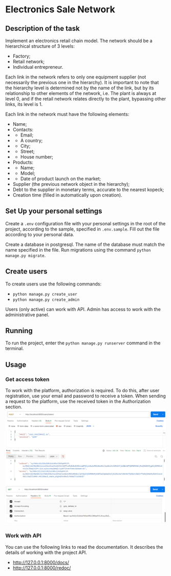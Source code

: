 # Electronics Sale Network

## Description of the task
Implement an electronics retail chain model. The network should be a hierarchical structure of 3 levels:
- Factory;
- Retail network;
- Individual entrepreneur.

Each link in the network refers to only one equipment supplier (not necessarily the previous one in the hierarchy). It is important to note that the hierarchy level is determined not by the name of the link, but by its relationship to other elements of the network, i.e. The plant is always at level 0, and if the retail network relates directly to the plant, bypassing other links, its level is 1.

Each link in the network must have the following elements:
- Name;
- Contacts:
- - Email;
- - A country;
- - City;
- - Street;
- - House number;
- Products:
- - Name;
- - Model;
- - Date of product launch on the market;
- Supplier (the previous network object in the hierarchy);
- Debt to the supplier in monetary terms, accurate to the nearest kopeck;
- Creation time (filled in automatically upon creation).

## Set Up your personal settings
Create a `.env` configuration file with your personal settings in the root of the project, according to the sample, specified in `.env.sample`. Fill out the file according to your personal data. 

Create a database in postgresql. The name of the database must match the name specified in the file. Run migrations using the command `python manage.py migrate`.

## Create users
To create users use the following commands:
- `python manage.py create_user`
- `python manage.py create_admin`

Users (only active) can work with API. Admin has access to work with the administrative panel.

## Running
To run the project, enter the `python manage.py runserver` command in the terminal.

## Usage
### Get access token
To work with the platform, authorization is required. To do this, after user registration, use your email and password to receive a token. When sending a request to the platform, use the received token in the Authorization section.
![img.png](img.png)
![img_1.png](img_1.png)

### Work with API
You can use the following links to read the documentation. It describes the details of working with the project API.

- http://127.0.0.1:8000/docs/ 
- http://127.0.0.1:8000/redoc/